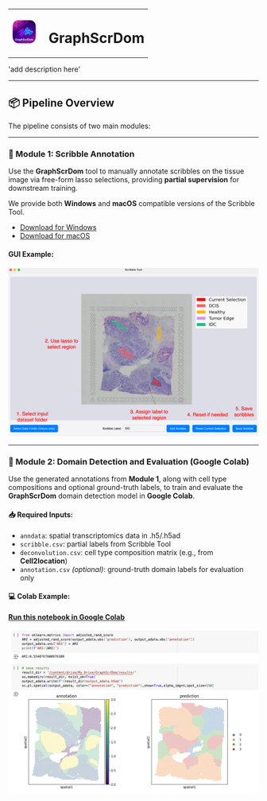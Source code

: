 <table border="0" cellspacing="0" cellpadding="0">
  <tr>
    <td><img src="./assets/logo-removebg-preview.png" alt="GraphScrDom Logo" width="50"/></td>
    <td><h1 style="margin-left: 10px;">GraphScrDom</h1></td>
  </tr>
</table>

'add description here'

---

## 📦 Pipeline Overview

The pipeline consists of two main modules:

---

### 📌 Module 1: Scribble Annotation

Use the **GraphScrDom** tool to manually annotate scribbles on the tissue image via free-form lasso selections, providing **partial supervision** for downstream training.  

We provide both **Windows** and **macOS** compatible versions of the Scribble Tool.
- [Download for Windows](link)
- [Download for macOS](link)

#### GUI Example:
<p align="center">
  <img src="./assets/GUI.png" alt="Scribble Tool Demo" width="600"/>
</p>

---

### 📌 Module 2: Domain Detection and Evaluation (Google Colab)

Use the generated annotations from **Module 1**, along with cell type compositions and optional ground-truth labels, to train and evaluate the **GraphScrDom** domain detection model in **Google Colab**.

#### 📥 Required Inputs:
- `anndata`: spatial transcriptomics data in .h5/.h5ad
- `scribble.csv`: partial labels from Scribble Tool  
- `deconvolution.csv`: cell type composition matrix (e.g., from **Cell2location**)  
- `annotation.csv` *(optional)*: ground-truth domain labels for evaluation only  

#### 💻 Colab Example:

**[Run this notebook in Google Colab](https://colab.research.google.com/drive/1HXGAxCDhzCQFMVTfWgVgLjrehmcSbb8U?usp=drive_link)**

<p align="center">
  <img src="./assets/output.png" alt="GraphScrDom Output Example" width="600"/>
</p>
